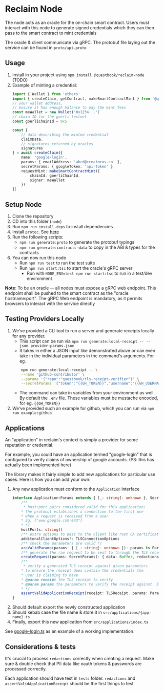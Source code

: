 # Reclaim Node

The node acts as an oracle for the on-chain smart contract. Users must interact with this node to generate signed credentials which they can then pass to the smart contract to mint credentials

The oracle & client communicate via gRPC. The protobuf file laying out the service can be found in `proto/api.proto`

## Usage

1. Install in your project using `npm install @questbook/reclaim-node` (TODO)
2. Example of minting a credential:
	``` ts
	import { Wallet } from 'ethers'
	import { createClaim, getContract, makeSmartContractMint } from '@questbook/reclaim-node'
	// your wallet address,
	// ensure it has enough balance to pay the mint fees
	const meWallet = new Wallet('0x1234...')
	// chain ID for the goerli testnet
	const goerliChainId = 0x5

	const {
		// data describing the minted credential
		claimData,
		// signatures returned by oracles
		signatures
	} = await createClaim({
		name: 'google-login',
		params: { emailAddress: 'abcd@creatoros.co' },
		secretParams: { googleToken: 'api-token' },
		requestMint: makeSmartContractMint({
			chainId: goerliChainId,
			signer: meWallet
		})
	})
	```

## Setup Node

1. Clone the repository
2. CD into this folder (`node`)
3. Run `npm run install-deps` to install dependencies
4. Install `protoc`. See [here](https://grpc.io/docs/protoc-installation/)
5. Run the following scripts:
	- `npm run generate:proto` to generate the protobuf typings
	- `npm run generate:contracts-data` to copy in the ABI & types for the contracts
6. You can now run this node
	- Run `npm run test` to run the test suite
	- Run `npm run start:tsc` to start the oracle's gRPC server
		- Run with `NODE_ENV=test npm run start:tsc` to run in a test/dev environment

**Note:** To be an oracle -- all nodes must expose a gRPC web endpoint. This endpoint shall be pushed to the smart contract as the "oracle hostname:port". The gRPC Web endpoint is mandatory, as it permits browsers to interact with the service directly

## Testing Providers Locally

1. We've provided a CLI tool to run a server and generate receipts locally for any provider. 
	- This script can be run via `npm run generate:local-receipt -- --json provider-params.json`
	- It takes in either a JSON input like demonstrated above or can even take in the individual parameters in the command's arguments. For eg.
	``` sh
		npm run generate:local-receipt -- \
		--name 'github-contributor' \
		--params '{"repo":"questbook/tls-receipt-verifier"}' \
		--secretParams '{"token":"{{GH_TOKEN}}","username":"{{GH_USERNAME}}","repo":"questbook/tls-receipt-verifier"}'
	```
	- The command can take in variables from your environment as well. By default the `.env` file. These variables must be mustache encoded, for eg. `{{GH_TOKEN}}`
2. We've provided such an example for github, which you can run via `npm run example:github`

## Applications 

An "application" in reclaim's context is simply a provider for some reputation or credential. 

For example, you could have an application termed "google-login" that is configured to verify claims of ownership of google accounts. (PS: this has actually been implemented here)

The library makes it fairly simple to add new applications for particular use cases. Here is how you can add your own:

1. Any new application must conform to the `Application` interface
	``` ts
	interface Application<Params extends { [_: string]: unknown }, SecretParams> {
		/**
		 * host:port pairs considered valid for this application;
		* the protocol establishes a connection to the first one
		* when a request is received from a user
		* Eg. ["www.google.com:443"]
		* */
		hostPorts: string[]
		/** extra options to pass to the client like root CA certificates */
		additonalClientOptions?: TLSConnectionOptions
		/** check the parameters are valid */
		areValidParams(params: { [_: string]: unknown }): params is Params
		/** generate the raw request to be sent to through the TLS receipt */
		createRequest(params: SecretParams): { data: Buffer, redactions: BufferSlice[] }
		/**
		 * verify a generated TLS receipt against given parameters
		* to ensure the receipt does contain the credentials the
		* user is claiming to have
		* @param receipt the TLS receipt to verify
		* @param params the parameters to verify the receipt against. Eg. `{"email": "abcd@gmail.com"}`
		* */
		assertValidApplicationReceipt(receipt: TLSReceipt, params: Params): void | Promise<void>
	}
	```
2. Should default export the newly constructed application
3. Should kebab case the file name & store it in `src/applications/{app-name}.ts`
4. Finally, export this new application from `src/applications/index.ts`

See [google-login.ts](/node/src/providers/google-login.ts) as an example of a working implementation.

## Considerations & tests

It's crucial to process `redactions` correctly when creating a request.
Make sure & double check that PII data like oauth tokens & passwords are processed correctly.

Each application should have test in `tests` folder. `redactions` and `assertValidApplicationReceipt` should be the first things to test